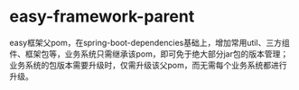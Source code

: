 # easy-framework-parent
easy框架父pom，在spring-boot-dependencies基础上，增加常用util、三方组件、框架包等，业务系统只需继承该pom，即可免于绝大部分jar包的版本管理；业务系统的包版本需要升级时，仅需升级该父pom，而无需每个业务系统都进行升级。
